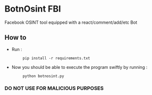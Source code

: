 # BotnOsint FBI 
Facebook OSINT tool equipped with a react/comment/add/etc Bot 

## How to
   - Run : 
        
              pip install -r requirements.txt
              
   - Now you should be able to execute the program swiftly by running :
     
              python botnosint.py
              
             
### DO NOT USE FOR MALICIOUS PURPOSES
              
